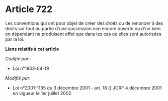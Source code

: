 # Article 722

Les conventions qui ont pour objet de créer des droits ou de renoncer à des droits sur tout ou partie d'une succession non
encore ouverte ou d'un bien en dépendant ne produisent effet que dans les cas où elles sont autorisées par la loi.

**Liens relatifs à cet article**

_Codifié par_:

  - Loi n°1803-04-19

_Modifié par_:

  - Loi n°2001-1135 du 3 décembre 2001 - art. 18 () JORF 4 décembre 2001 en vigueur le 1er juillet 2002
